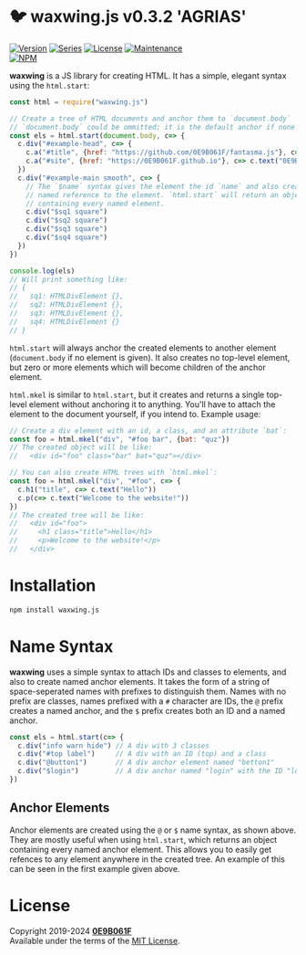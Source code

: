 # 🐦 **waxwing.js** v0.3.2 'AGRIAS'
[![Version][icon-ver]][repo]
[![Series][icon-ser]][repo]
[![License][icon-lic]][license]
[![Maintenance][icon-mnt]][commits]<br/>
[![NPM][icon-npm]][pkg]

**waxwing** is a JS library for creating HTML. It has a simple, elegant syntax using the `html.start`:

```js
const html = require("waxwing.js")

// Create a tree of HTML documents and anchor them to `document.body`
// `document.body` could be ommitted; it is the default anchor if none is given
const els = html.start(document.body, c=> {
  c.div("#example-head", c=> {
    c.a("#title", {href: "https://github.com/0E9B061F/fantasma.js"}, c=> c.text("FANTASMA.JS"))
    c.a("#site", {href: "https://0E9B061F.github.io"}, c=> c.text("0E9B061F.github.io"))
  })
  c.div("#example-main smooth", c=> {
    // The `$name` syntax gives the element the id `name` and also creates a
    // named reference to the element. `html.start` will return an object
    // containing every named element. 
    c.div("$sq1 square")
    c.div("$sq2 square")
    c.div("$sq3 square")
    c.div("$sq4 square")
  })
})

console.log(els)
// Will print something like:
// {
//   sq1: HTMLDivElement {},
//   sq2: HTMLDivElement {},
//   sq3: HTMLDivElement {},
//   sq4: HTMLDivElement {}
// }
```

`html.start` will always anchor the created elements to another element (`document.body` if no element is given). It also creates no top-level element, but zero or more elements which will become children of the anchor element.

`html.mkel` is similar to `html.start`, but it creates and returns a single top-level element without anchoring it to anything. You'll have to attach the element to the document yourself, if you intend to. Example usage:

```js
// Create a div element with an id, a class, and an attribute `bat`:
const foo = html.mkel("div", "#foo bar", {bat: "quz"})
// The created object will be like:
//   <div id="foo" class="bar" bat="quz"></div>

// You can also create HTML trees with `html.mkel`:
const foo = html.mkel("div", "#foo", c=> {
  c.h1("title", c=> c.text("Hello"))
  c.p(c=> c.text("Welcome to the website!"))
})
// The created tree will be like:
//   <div id="foo">
//     <h1 class="title">Hello</h1>
//     <p>Welcome to the website!</p>
//   </div>

```

# Installation

```sh
npm install waxwing.js
```

# Name Syntax

**waxwing** uses a simple syntax to attach IDs and classes to elements, and also to create named anchor elements. It takes the form of a string of space-seperated names with prefixes to distinguish them. Names with no prefix are classes, names prefixed with a `#` character are IDs, the `@` prefix creates a named anchor, and the `$` prefix creates both an ID and a named anchor.

```js
const els = html.start(c=> {
  c.div("info warn hide") // A div with 3 classes
  c.div("#top label")     // A div with an ID (top) and a class
  c.div("@button1")       // A div anchor element named "betton1"
  c.div("$login")         // A div anchor named "login" with the ID "login"
})
```

## Anchor Elements

Anchor elements are created using the `@` or `$` name syntax, as shown above. They are mostly useful when using `html.start`, which returns an object containing every named anchor element. This allows you to easily get refences to any element anywhere in the created tree. An example of this can be seen in the first example given above.

# License

Copyright 2019-2024 **[0E9B061F][gh]**<br/>
Available under the terms of the [MIT License][license].


[gh]:https://github.com/0E9B061F
[repo]:https://github.com/0E9B061F/waxwing.js
[license]:https://github.com/0E9B061F/waxwing.js/blob/master/LICENSE
[pkg]:https://www.npmjs.com/package/waxwing.js
[commits]:https://github.com/0E9B061F/waxwing.js/commits/main

[icon-ver]:https://img.shields.io/github/package-json/v/0E9B061F/waxwing.js.svg?style=flat-square&logo=github&color=%236e7fd2
[icon-ser]:https://img.shields.io/badge/dynamic/json?color=%236e7fd2&label=series&prefix=%27&query=series&suffix=%27&url=https%3A%2F%2Fraw.githubusercontent.com%2F0E9B061F%2Fwaxwing.js%2Fmaster%2Fpackage.json&style=flat-square
[icon-lic]:https://img.shields.io/github/license/0E9B061F/waxwing.js.svg?style=flat-square&color=%236e7fd2
[icon-mnt]:https://img.shields.io/maintenance/yes/2024.svg?style=flat-square
[icon-npm]:https://img.shields.io/npm/v/waxwing.js.svg?style=flat-square&logo=npm&color=%23de2657
